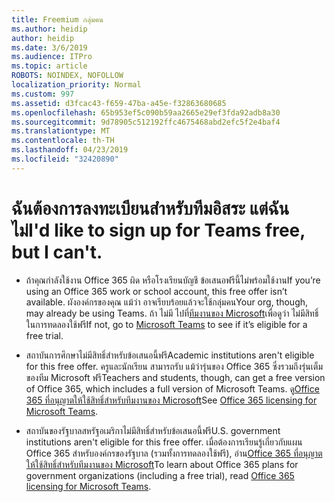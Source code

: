 ```yaml
---
title: Freemium กลุ่มคน
ms.author: heidip
author: heidip
ms.date: 3/6/2019
ms.audience: ITPro
ms.topic: article
ROBOTS: NOINDEX, NOFOLLOW
localization_priority: Normal
ms.custom: 997
ms.assetid: d3fcac43-f659-47ba-a45e-f32863680685
ms.openlocfilehash: 65b953ef5c090b59aa2665e29ef3fda92adb8a30
ms.sourcegitcommit: 9d78905c512192ffc4675468abd2efc5f2e4baf4
ms.translationtype: MT
ms.contentlocale: th-TH
ms.lasthandoff: 04/23/2019
ms.locfileid: "32420890"
---
```

# <a name="id-like-to-sign-up-for-teams-free-but-i-cant"></a><span data-ttu-id="ededd-102">ฉันต้องการลงทะเบียนสำหรับทีมอิสระ แต่ฉันไม่</span><span class="sxs-lookup"><span data-stu-id="ededd-102">I'd like to sign up for Teams free, but I can't.</span></span>

- <span data-ttu-id="ededd-103">ถ้าคุณกำลังใช้งาน Office 365 ผิด หรือโรงเรียนบัญชี ข้อเสนอฟรีนี้ไม่พร้อมใช้งาน</span><span class="sxs-lookup"><span data-stu-id="ededd-103">If you’re using an Office 365 work or school account, this free offer isn’t available.</span></span> <span data-ttu-id="ededd-104">ผังองค์กรของคุณ แม้ว่า อาจเรียบร้อยแล้วจะใช้กลุ่มคน</span><span class="sxs-lookup"><span data-stu-id="ededd-104">Your org, though, may already be using Teams.</span></span> <span data-ttu-id="ededd-105">ถ้า ไม่มี ไปที่[ทีมงานของ Microsoft](https://products.office.com/en-us/microsoft-teams/group-chat-software)เพื่อดูว่า ไม่มีสิทธิ์ในการทดลองใช้ฟรี</span><span class="sxs-lookup"><span data-stu-id="ededd-105">If not, go to [Microsoft Teams](https://products.office.com/en-us/microsoft-teams/group-chat-software) to see if it’s eligible for a free trial.</span></span>

- <span data-ttu-id="ededd-106">สถาบันการศึกษาไม่มีสิทธิ์สำหรับข้อเสนอนี้ฟรี</span><span class="sxs-lookup"><span data-stu-id="ededd-106">Academic institutions aren't eligible for this free offer.</span></span> <span data-ttu-id="ededd-107">ครูและนักเรียน สามารถรับ แม้ว่ารุ่นของ Office 365 ซึ่งรวมถึงรุ่นเต็มของทีม Microsoft ฟรี</span><span class="sxs-lookup"><span data-stu-id="ededd-107">Teachers and students, though, can get a free version of Office 365, which includes a full version of Microsoft Teams.</span></span> <span data-ttu-id="ededd-108">ดู[Office 365 ที่อนุญาตให้ใช้สิทธิ์สำหรับทีมงานของ Microsoft](https://docs.microsoft.com/microsoftteams/office-365-licensing)</span><span class="sxs-lookup"><span data-stu-id="ededd-108">See [Office 365 licensing for Microsoft Teams](https://docs.microsoft.com/microsoftteams/office-365-licensing).</span></span>

- <span data-ttu-id="ededd-109">สถาบันของรัฐบาลสหรัฐอเมริกาไม่มีสิทธิ์สำหรับข้อเสนอนี้ฟรี</span><span class="sxs-lookup"><span data-stu-id="ededd-109">U.S. government institutions aren't eligible for this free offer.</span></span> <span data-ttu-id="ededd-110">เมื่อต้องการเรียนรู้เกี่ยวกับแผน Office 365 สำหรับองค์กรของรัฐบาล (รวมทั้งการทดลองใช้ฟรี), อ่าน[Office 365 ที่อนุญาตให้ใช้สิทธิ์สำหรับทีมงานของ Microsoft](https://docs.microsoft.com/microsoftteams/office-365-licensing)</span><span class="sxs-lookup"><span data-stu-id="ededd-110">To learn about Office 365 plans for government organizations (including a free trial), read [Office 365 licensing for Microsoft Teams](https://docs.microsoft.com/microsoftteams/office-365-licensing).</span></span>



